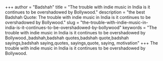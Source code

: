 +++
author = "Badshah"
title = "The trouble with indie music in India is it continues to be overshadowed by Bollywood."
description = "the best Badshah Quote: The trouble with indie music in India is it continues to be overshadowed by Bollywood."
slug = "the-trouble-with-indie-music-in-india-is-it-continues-to-be-overshadowed-by-bollywood"
keywords = "The trouble with indie music in India is it continues to be overshadowed by Bollywood.,badshah,badshah quotes,badshah quote,badshah sayings,badshah saying,quotes, sayings,quote, saying, motivation"
+++
The trouble with indie music in India is it continues to be overshadowed by Bollywood.
